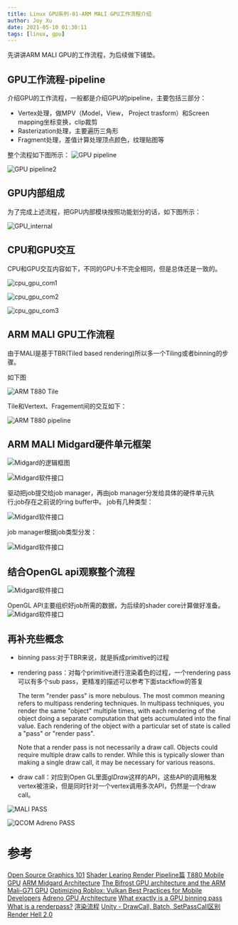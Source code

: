 ```yaml
---
title: Linux GPU系列-01-ARM MALI GPU工作流程介绍
author: Joy Xu
date: 2021-05-10 01:30:11
tags: [linux, gpu]
---
```


先讲讲ARM MALI GPU的工作流程，为后续做下铺垫。

## GPU工作流程-pipeline

介绍GPU的工作流程，一般都是介绍GPU的pipeline，主要包括三部分：
* Vertex处理，做MPV（Model，View， Project trasform）和Screen mapping坐标变换，clip裁剪
* Rasterization处理，主要遍历三角形
* Fragment处理，差值计算处理顶点颜色，纹理贴图等

整个流程如下图所示：
![GPU pipeline](/images/gpu_pipeline.png)

![GPU pipeline2](/images/gpu_pipeline2.png)

## GPU内部组成

为了完成上述流程，把GPU内部模块按照功能划分的话，如下图所示：

![GPU_internal](/images/internal.png)

## CPU和GPU交互

CPU和GPU交互内容如下，不同的GPU卡不完全相同，但是总体还是一致的。

![cpu_gpu_com1](/images/cpu_gpu_com1.png)

![cpu_gpu_com2](/images/cpu_gpu_com2.png)

![cpu_gpu_com3](/images/cpu_gpu_com3.png)

## ARM MALI GPU工作流程

由于MALI是基于TBR(Tiled based rendering)所以多一个Tiling或者binning的步骤。

如下图

![ARM T880 Tile](/images/t880_tile.png)

Tile和Vertext、Fragement间的交互如下：

![ARM T880 pipeline](/images/t880_pipeline.png)

## ARM MALI Midgard硬件单元框架

![Midgard的逻辑框图](/images/mali_midgard_blocks.png)

![Midgard软件接口](/images/mali_midgard_jobs_interface.png)

驱动把job提交给job manager，再由job manager分发给具体的硬件单元执行;job存在之前说的ring buffer中。
job有几种类型：

![Midgard软件接口](/images/mali_midgard_jobs.png)

job manager根据job类型分发：

![Midgard软件接口](/images/mali_midgard_job_dispatch.png)

## 结合OpenGL api观察整个流程

![Midgard软件接口](/images/mali_midgard_opengl.png)

OpenGL API主要组织好job所需的数据，为后续的shader core计算做好准备。
![Midgard软件接口](/images/mali_midgard_opengl_driver.png)

## 再补充些概念

* binning pass:对于TBR来说，就是拆成primitive的过程
* rendering pass：对每个primitive进行渲染着色的过程，一个rendering pass可以有多个sub pass，更精准的描述可以参考下面stackflow的答复

	The term "render pass" is more nebulous. The most common meaning refers to multipass rendering techniques.
	In multipass techniques, you render the same "object" multiple times, with each rendering of the object doing
	a separate computation that gets accumulated into the final value. Each rendering of the object with a particular
	set of state is called a "pass" or "render pass".

	Note that a render pass is not necessarily a draw call. Objects could require multiple draw calls to render.
	While this is typically slower than making a single draw call, it may be necessary for various reasons.

* draw call：对应到Open GL里面gl*Draw*这样的API，这些API的调用触发vertex被渲染，但是同时针对一个vertex调用多次API，仍然是一个draw call。

![MALI PASS](/images/mali_pass.png)

![QCOM Adreno PASS](/images/adreno_pass.png)

# 参考

[Open Source Graphics 101](https://elinux.org/images/4/42/Elce-2019-gfx-101-boris.pdf)
[Shader Learing Render Pipeline篇](https://hushengstudent.blog.csdn.net/article/details/59122183)
[T880 Mobile GPU](https://pdfs.semanticscholar.org/6eea/4efe677304b6c77008e15d34ac39f1164e9e.pdf)
[ARM Midgard Architecture](https://fileadmin.cs.lth.se/cs/Education/EDAN35/guestLectures/ARM-Mali.pdf)
[The Bifrost GPU architecture and the ARM Mali-G71 GPU](https://old.hotchips.org/wp-content/uploads/hc_archives/hc28/HC28.22-Monday-Epub/HC28.22.10-GPU-HPC-Epub/HC28.22.110-Bifrost-JemDavies-ARM-v04-9.pdf)
[Optimizing Roblox: Vulkan Best Practices for Mobile Developers](https://zeux.io/data/gdc2020_arm.pdf)
[Adreno GPU Architecture](https://blog.csdn.net/Q1302182594/article/details/82767719)
[What exactly is a GPU binning pass](https://stackoverflow.com/questions/34196144/what-exactly-is-a-gpu-binning-pass)
[What is a renderpass?](https://stackoverflow.com/questions/34382340/what-is-a-renderpass)
[渲染流程](https://www.cnblogs.com/llstart-new0201/p/11949743.html)
[Unity - DrawCall, Batch, SetPassCall区别](https://blog.csdn.net/linjf520/article/details/113702206?spm=1001.2014.3001.5501)
[Render Hell 2.0](http://simonschreibt.de/gat/renderhell/)
